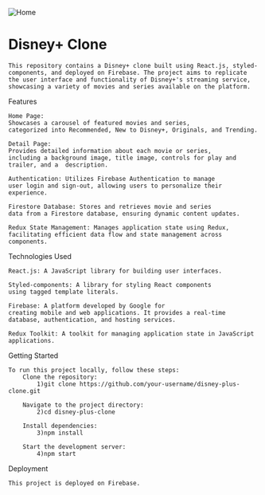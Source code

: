 

![Home](https://github.com/dharmenderchoudhary99/Disney-App-Clone/assets/120792811/37cbc71d-6050-49f2-9bf0-738488b0bf77)

# Disney+ Clone

    This repository contains a Disney+ clone built using React.js, styled-components, and deployed on Firebase. The project aims to replicate the user interface and functionality of Disney+'s streaming service, showcasing a variety of movies and series available on the platform.

Features

    Home Page: 
    Showcases a carousel of featured movies and series, 
    categorized into Recommended, New to Disney+, Originals, and Trending.

    Detail Page: 
    Provides detailed information about each movie or series, 
    including a background image, title image, controls for play and trailer, and a  description.

    Authentication: Utilizes Firebase Authentication to manage 
    user login and sign-out, allowing users to personalize their experience.

    Firestore Database: Stores and retrieves movie and series 
    data from a Firestore database, ensuring dynamic content updates.

    Redux State Management: Manages application state using Redux, 
    facilitating efficient data flow and state management across components.


Technologies Used

    React.js: A JavaScript library for building user interfaces.

    Styled-components: A library for styling React components 
    using tagged template literals.

    Firebase: A platform developed by Google for 
    creating mobile and web applications. It provides a real-time database, authentication, and hosting services.

    Redux Toolkit: A toolkit for managing application state in JavaScript applications.

Getting Started

    To run this project locally, follow these steps:
        Clone the repository:
            1)git clone https://github.com/your-username/disney-plus-clone.git

        Navigate to the project directory:
            2)cd disney-plus-clone

        Install dependencies:
            3)npm install

        Start the development server:
            4)npm start


Deployment

    This project is deployed on Firebase.
